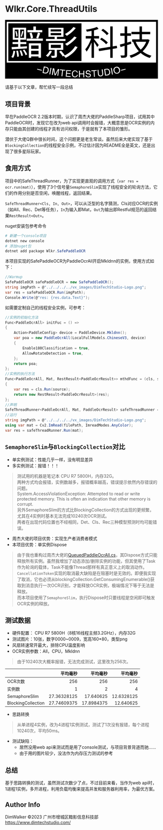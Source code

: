 # Wlkr.Core.ThreadUtils

[![DimTechStudio.Com](https://raw.githubusercontent.com/DimWalker/Wlkr.Core.ThreadUtils/master/vx_images/DimTechStudio-Logo.png)](https://www.dimtechstudio.com/)

请基于以下文章，帮忙续写一段总结

## 项目背景

早在PaddleOCR 2.2版本时期，认识了周杰大佬的PaddleSharp项目，试用其中PaddleOCR时，发现它在改为web api调用时会报错，大概意思是OCR实例的内存只能由其创建的线程才具有访问权限，于是就有了本项目的雏形。 
 
潜伏于大佬Q群中很长时间，这个问题更是老生常谈。虽然后来大佬实现了基于`BlockingCollection`的线程安全示例，不过估计因为README全是英文，还是出现了很多星际玩家。

## 食用方式

项目中的SafeThreadRunner，为了实现更直观的调用方式（`var res = ocr.run(mat)`），使用了3个信号量`SemaphoreSlim`实现了线程安全的轮询方法，它们的作用分别是否空闲，唤醒线程，返回结果。

`SafeThreadRunner<Cls, In, Out>`，可以从泛型的名字猜测，Cls对应OCR的实例（如All、Rec、Det等任务），`In`为输入即Mat，`Out`为输出即Restful规范的返回结果`RestResult<Out>`。

nuget安装包参考命令

```powershell
# 新建一个console项目
dotnet new console
# 添加nuget包
dotnet add package Wlkr.SafePaddleOCR
```

本项目实现的SafePaddleOCR为PaddleOcrAll开启Mkldnn的实例，使用方式如下：
```C#
//Warmup
SafePaddleOCR safePaddleOCR = new SafePaddleOCR();
string imgPath = @"../../../../vx_images/DimTechStudio-Logo.png";
var res = safePaddleOCR.Run(imgPath);
Console.Write(@"res: {res.data.Text}");
```

如需要定制自己的线程安全实例，可参考：
```C#
//实例的初始化方法
Func<PaddleOcrAll> initFuc = () =>
{
    Action<PaddleConfig> device = PaddleDevice.Mkldnn();
    var poa = new PaddleOcrAll(LocalFullModels.ChineseV3, device)
    {
        Enable180Classification = true,
        AllowRotateDetection = true,
    };
    return poa;
};
//实例的执行方法
Func<PaddleOcrAll, Mat, RestResult<PaddleOcrResult>> mthdFunc = (cls, source) =>
{
    var res = cls.Run(source);
    return new RestResult<PaddleOcrResult>(res);
};
//声明
SafeThreadRunner<PaddleOcrAll, Mat, PaddleOcrResult> safeThreadRunner = new SafeThreadRunner<PaddleOcrAll, Mat, PaddleOcrResult>(OCRFactory.BuildAllWithMkldnn, OCRFactory.RunAll);
//运行
string imgPath = @"../../../../vx_images/DimTechStudio-Logo.png";
using var mat = Cv2.ImRead(filePath, ImreadModes.AnyColor);
var res = safeThreadRunner.Run(mat);
```

## `SemaphoreSlim`与`BlockingCollection`对比
* 单实例测试：性能几乎一样，没有明显差异  
* 多实例测试：报错！！！  
> 测试用的机器是笔记本 CPU  R7 5800H，内存32G。  
两种方式均会报错，实例数越多，报错概率越高，错误提示依然内存错误的问题。  
System.AccessViolationException: Attempted to read or write protected memory. This is often an indication that other memory is corrupt.  
另外SemaphoreSlim的方式比BlockingCollection的方式出现的更频繁，尤其在4实例时基本无法完成10240次OCR测试。  
两者在出现代码位置也不经相同，Det、Cls、Rec三种模型预测时均可能错误。  
* 周杰大佬的项目优势：实现生产者消费者模式  
* 本项目优势：单实例Dispose  
> 由于我也重构过周杰大佬的[QueuedPaddleOcrAll.cs](https://github.com/sdcb/PaddleSharp/blob/master/src/Sdcb.PaddleOCR/QueuedPaddleOcrAll.cs)，其Dispose方式只能释放所有实例。虽然我增加了动态添加/删除实例的功能，但其使用了Task作为轮询的载体，Task不能像Thread那样有真正意义上的取消动作。`CancellationToken`实现的取消最大缺陷是在阻塞时是无效的。即便我实现了取消，它也必须从blockingCollection.GetConsumingEnumerable()获取到消息执行一次OCR识别，才能释放OCR实例，极端情况下等于无法是释放。  
而本项目使用了`SemaphoreSlim`，执行Dispose时只要线程是空闲即可触发OCR实例的释放。  

## 测试数据
* 硬件配置： CPU  R7 5800H（8核16线程主频3.2GHz），内存32G
* 测试图片：10张，数字0000~0009，宽高160*80，类型png
* 风扇转速常开最大，排除CPU温度影响
* OCR实例参数：All，CPU，Mkldnn
> 由于10240次大概率报错，无法完成测试，这里改为256次。  

|                    |     平均毫秒 |    平均毫秒 |    平均毫秒 |
| :----------------- | ----------: | ---------: | ---------: |
| OCR次数             |         256 |        256 |        256 |
| 实例数              |           1 |          2 |          4 |
| SemaphoreSlim      | 27.36328125 |  17.640625 | 12.6328125 |
| BlockingCollection | 27.74609375 | 17.8984375 |  12.640625 |

* 思路转换  
> 从单进程4实例，改为4进程1实例测试，测试了1次没有报错，每个进程10240次，平均50ms。  
* 测试缺陷：
    * 居然没用web api来测试而是用了console测试，与项目背景背道而驰……
    * 由于用的图片较少，没法作为内存压力测试的参考

## 总结
基于思路转换的测试，虽然测试次数少了点，不过目前来看，当作为web api时，1进程1实例，多开进程，利用负载均衡来提高并发和服务器利用率，为最优方案。

## Author Info
DimWalker
©2023 广州市增城区黯影信息科技部
https://www.dimtechstudio.com/